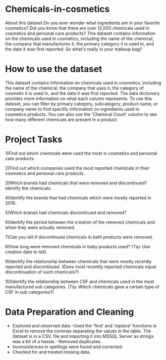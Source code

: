 # Chemicals-in-cosmetics

About this dataset
Do you ever wonder what ingredients are in your favorite cosmetics? Did you know that there are over 12,000 chemicals used in cosmetics and personal care products? This dataset contains information on the chemicals used in cosmetics, including the name of the chemical, the company that manufactures it, the primary category it is used in, and the date it was first reported.
So what's really in your makeup bag?

# How to use the dataset
This dataset contains information on chemicals used in cosmetics, including the name of the chemical, the company that uses it, the category of cosmetic it is used in, and the date it was first reported. The data dictionary provides more information on what each column represents.
To use this dataset, you can filter by primary category, subcategory, product name, or company name to find specific information on ingredients used in cosmetics products. You can also use the 'Chemical Count' column to see how many different chemicals are present in a product.

# Project Tasks
1)Find out which chemicals were used the most in cosmetics and personal care products.

2)Find out which companies used the most reported chemicals in their cosmetics and personal care products.

3)Which brands had chemicals that were removed and discontinued? Identify the chemicals.

4)Identify the brands that had chemicals which were mostly reported in 2018.

5)Which brands had chemicals discontinued and removed?

6)Identify the period between the creation of the removed chemicals and when they were actually removed.

7)Can you tell if discontinued chemicals in bath products were removed. 

8)How long were removed chemicals in baby products used? (Tip: Use creation date to tell)

9)Identify the relationship between chemicals that were mostly recently reported and discontinued. (Does most recently reported chemicals equal discontinuation of such chemicals?)

10)Identify the relationship between CSF and chemicals used in the most manufactured sub categories. (Tip: Which chemicals gave a certain type of CSF in sub 
categories?)

# Data Preparation and Cleaning
  - Explored and observed data
  -Used the 'find' and 'replace' functions in Excel to remove the commas separating the values in the table. The dataset is in a CSV. file and importing it into MSSQL     Server as strings was a bit of a hassle.
  -Removed duplicates.
  - Inconsistences in spellings were found and corrected.
  - Checked for and treated missing data.


